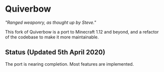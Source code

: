 # Quiverbow
*"Ranged weaponry, as thought up by Steve."*

This fork of Quiverbow is a port to Minecraft 1.12 and beyond, and a refactor of the codebase to make it more maintainable. 

## Status (Updated 5th April 2020)
The port is nearing completion. Most features are implemented. 